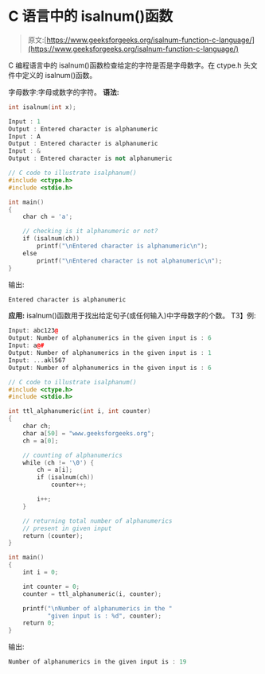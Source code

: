 # C 语言中的 isalnum()函数

> 原文:[https://www.geeksforgeeks.org/isalnum-function-c-language/](https://www.geeksforgeeks.org/isalnum-function-c-language/)

C 编程语言中的 isalnum()函数检查给定的字符是否是字母数字。在 ctype.h 头文件中定义的 isalnum()函数。

字母数字:字母或数字的字符。
**语法:**

```cpp
int isalnum(int x);
```

```cpp
Input : 1
Output : Entered character is alphanumeric
Input : A
Output : Entered character is alphanumeric
Input : &
Output : Entered character is not alphanumeric

```

```cpp
// C code to illustrate isalphanum()
#include <ctype.h>
#include <stdio.h>

int main()
{
    char ch = 'a';

    // checking is it alphanumeric or not?
    if (isalnum(ch))
        printf("\nEntered character is alphanumeric\n");
    else
        printf("\nEntered character is not alphanumeric\n");
}
```

输出:

```cpp
Entered character is alphanumeric

```

**应用:** isalnum()函数用于找出给定句子(或任何输入)中字母数字的个数。
T3】例:

```cpp
Input: abc123@
Output: Number of alphanumerics in the given input is : 6
Input: a@#
Output: Number of alphanumerics in the given input is : 1
Input: ...akl567
Output: Number of alphanumerics in the given input is : 6

```

```cpp
// C code to illustrate isalphanum()
#include <ctype.h>
#include <stdio.h>

int ttl_alphanumeric(int i, int counter)
{
    char ch;
    char a[50] = "www.geeksforgeeks.org";
    ch = a[0];

    // counting of alphanumerics
    while (ch != '\0') {
        ch = a[i];
        if (isalnum(ch))
            counter++;

        i++;
    }

    // returning total number of alphanumerics
    // present in given input
    return (counter);
}

int main()
{
    int i = 0;

    int counter = 0;
    counter = ttl_alphanumeric(i, counter);

    printf("\nNumber of alphanumerics in the "
           "given input is : %d", counter);
    return 0;
}
```

输出:

```cpp
Number of alphanumerics in the given input is : 19
```